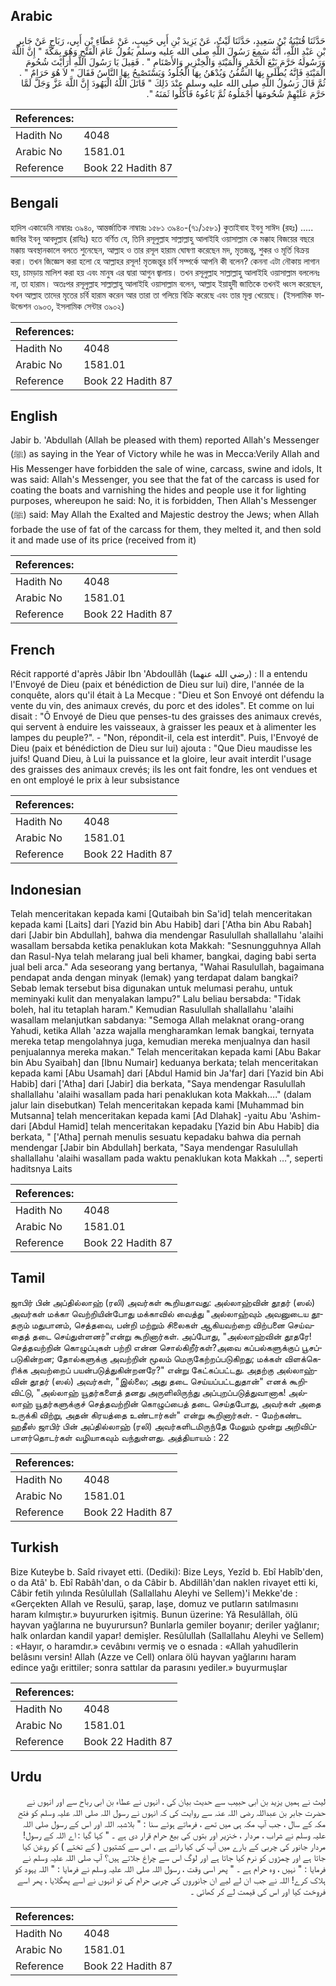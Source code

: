 ## Arabic


<div dir="rtl" lang="ar" style={{fontSize:'larger',backgroundColor:'#f8f9fa',padding:20}}>
حَدَّثَنَا قُتَيْبَةُ بْنُ سَعِيدٍ، حَدَّثَنَا لَيْثٌ، عَنْ يَزِيدَ بْنِ أَبِي حَبِيبٍ، عَنْ عَطَاءِ بْنِ أَبِي، رَبَاحٍ عَنْ جَابِرِ بْنِ عَبْدِ اللَّهِ، أَنَّهُ سَمِعَ رَسُولَ اللَّهِ صلى الله عليه وسلم يَقُولُ عَامَ الْفَتْحِ وَهُوَ بِمَكَّةَ ‏"‏ إِنَّ اللَّهَ وَرَسُولَهُ حَرَّمَ بَيْعَ الْخَمْرِ وَالْمَيْتَةِ وَالْخِنْزِيرِ وَالأَصْنَامِ ‏"‏ ‏.‏ فَقِيلَ يَا رَسُولَ اللَّهِ أَرَأَيْتَ شُحُومَ الْمَيْتَةِ فَإِنَّهُ يُطْلَى بِهَا السُّفُنُ وَيُدْهَنُ بِهَا الْجُلُودُ وَيَسْتَصْبِحُ بِهَا النَّاسُ فَقَالَ ‏"‏ لاَ هُوَ حَرَامٌ ‏"‏ ‏.‏ ثُمَّ قَالَ رَسُولُ اللَّهِ صلى الله عليه وسلم عِنْدَ ذَلِكَ ‏"‏ قَاتَلَ اللَّهُ الْيَهُودَ إِنَّ اللَّهَ عَزَّ وَجَلَّ لَمَّا حَرَّمَ عَلَيْهِمْ شُحُومَهَا أَجْمَلُوهُ ثُمَّ بَاعُوهُ فَأَكَلُوا ثَمَنَهُ ‏"‏‏.‏
</div>
<div style={{backgroundColor:'#f8f9fa',padding:20, marginBottom: 10}}><table> <thead> <tr> <th>References:</th> <th></th> </tr> </thead> <tbody><tr><td>Hadith No</td><td>4048</td></tr><tr><td>Arabic No</td><td>1581.01</td></tr><tr><td>Reference</td><td>Book 22 Hadith 87</td></tr></tbody></table></div>

## Bengali


<div dir="ltr" lang="bn" style={{fontSize:'larger',backgroundColor:'#f8f9fa',padding:20}}>
হাদিস একাডেমি নাম্বারঃ ৩৯৪০, আন্তর্জাতিক নাম্বারঃ ১৫৮১ ৩৯৪০-(৭১/১৫৮১) কুতাইবাহ ইবনু সাঈদ (রহঃ) ..... জাবির ইবনু আবদুল্লাহ (রাযিঃ) হতে বর্ণিত যে, তিনি রসূলুল্লাহ সাল্লাল্লাহু আলাইহি ওয়াসাল্লাম কে মক্কাহ বিজয়ের বছরে মক্কায় অবস্থানকালে বলতে শুনেছেন, আল্লাহ ও তার রসূল হারাম ঘোষণা করেছেন মদ, মৃতজন্তু, শুকর ও মূর্তি বিক্রয় করা। তখন জিজ্ঞেস করা হলো হে আল্লাহর রসূল! মৃতজন্তুর চর্বি সম্পর্কে আপনি কী বলেন? কেননা এটা নৌকায় লাগান হয়, চামড়ায় মালিশ করা হয় এবং মানুষ এর দ্বারা আগুন জ্বালায়। তখন রসূলুল্লাহ সাল্লাল্লাহু আলাইহি ওয়াসাল্লাম বললেনঃ না, তা হারাম। অতঃপর রসূলুল্লাহ সাল্লাল্লাহু আলাইহি ওয়াসাল্লাম বলেন, আল্লাহ ইয়াহুদী জাতিকে তখনই ধ্বংস করেছেন, যখন আল্লাহ তাদের মৃতের চর্বি হারাম করেন আর তারা তা গলিয়ে বিক্রি করেছে এবং তার মূল্য খেয়েছে। (ইসলামিক ফাউন্ডেশন ৩৯০৩, ইসলামিক সেন্টার ৩৯০২)
</div>
<div style={{backgroundColor:'#f8f9fa',padding:20, marginBottom: 10}}><table> <thead> <tr> <th>References:</th> <th></th> </tr> </thead> <tbody><tr><td>Hadith No</td><td>4048</td></tr><tr><td>Arabic No</td><td>1581.01</td></tr><tr><td>Reference</td><td>Book 22 Hadith 87</td></tr></tbody></table></div>

## English


<div dir="ltr" lang="en" style={{fontSize:'larger',backgroundColor:'#f8f9fa',padding:20}}>
Jabir b. 'Abdullah (Allah be pleased with them) reported Allah's Messenger (ﷺ) as saying in the Year of Victory while he was in Mecca:Verily Allah and His Messenger have forbidden the sale of wine, carcass, swine and idols, It was said: Allah's Messenger, you see that the fat of the carcass is used for coating the boats and varnishing the hides and people use it for lighting purposes, whereupon he said: No, it is forbidden, Then Allah's Messenger (ﷺ) said: May Allah the Exalted and Majestic destroy the Jews; when Allah forbade the use of fat of the carcass for them, they melted it, and then sold it and made use of its price (received from it)
</div>
<div style={{backgroundColor:'#f8f9fa',padding:20, marginBottom: 10}}><table> <thead> <tr> <th>References:</th> <th></th> </tr> </thead> <tbody><tr><td>Hadith No</td><td>4048</td></tr><tr><td>Arabic No</td><td>1581.01</td></tr><tr><td>Reference</td><td>Book 22 Hadith 87</td></tr></tbody></table></div>

## French


<div dir="ltr" lang="fr" style={{fontSize:'larger',backgroundColor:'#f8f9fa',padding:20}}>
Récit rapporté d'après Jâbir Ibn 'Abdoullâh (رضي الله عنهما) : Il a entendu l'Envoyé de Dieu (paix et bénédiction de Dieu sur lui) dire, l'année de la conquête, alors qu'il était à La Mecque : "Dieu et Son Envoyé ont défendu la vente du vin, des animaux crevés, du porc et des idoles". Et comme on lui disait : "Ô Envoyé de Dieu que penses-tu des graisses des animaux crevés, qui servent à enduire les vaisseaux, à graisser les peaux et à alimenter les lampes du peuple?". - "Non, répondit-il, cela est interdit". Puis, l'Envoyé de Dieu (paix et bénédiction de Dieu sur lui) ajouta : "Que Dieu maudisse les juifs! Quand Dieu, à Lui la puissance et la gloire, leur avait interdit l'usage des graisses des animaux crevés; ils les ont fait fondre, les ont vendues et en ont employé le prix à leur subsistance
</div>
<div style={{backgroundColor:'#f8f9fa',padding:20, marginBottom: 10}}><table> <thead> <tr> <th>References:</th> <th></th> </tr> </thead> <tbody><tr><td>Hadith No</td><td>4048</td></tr><tr><td>Arabic No</td><td>1581.01</td></tr><tr><td>Reference</td><td>Book 22 Hadith 87</td></tr></tbody></table></div>

## Indonesian


<div dir="ltr" lang="id" style={{fontSize:'larger',backgroundColor:'#f8f9fa',padding:20}}>
Telah menceritakan kepada kami [Qutaibah bin Sa'id] telah menceritakan kepada kami [Laits] dari [Yazid bin Abu Habib] dari ['Atha bin Abu Rabah] dari [Jabir bin Abdullah], bahwa dia mendengar Rasulullah shallallahu 'alaihi wasallam bersabda ketika penaklukan kota Makkah: "Sesnungguhnya Allah dan Rasul-Nya telah melarang jual beli khamer, bangkai, daging babi serta jual beli arca." Ada seseorang yang bertanya, "Wahai Rasulullah, bagaimana pendapat anda dengan minyak (lemak) yang terdapat dalam bangkai? Sebab lemak tersebut bisa digunakan untuk melumasi perahu, untuk meminyaki kulit dan menyalakan lampu?" Lalu beliau bersabda: "Tidak boleh, hal itu tetaplah haram." Kemudian Rasulullah shallallahu 'alaihi wasallam melanjutkan sabdanya: "Semoga Allah melaknat orang-orang Yahudi, ketika Allah 'azza wajalla mengharamkan lemak bangkai, ternyata mereka tetap mengolahnya juga, kemudian mereka menjualnya dan hasil penjualannya mereka makan." Telah menceritakan kepada kami [Abu Bakar bin Abu Syaibah] dan [Ibnu Numair] keduanya berkata; telah menceritakan kepada kami [Abu Usamah] dari [Abdul Hamid bin Ja'far] dari [Yazid bin Abi Habib] dari ['Atha] dari [Jabir] dia berkata, "Saya mendengar Rasulullah shallallahu 'alaihi wasallam pada hari penaklukan kota Makkah…." (dalam jalur lain disebutkan) Telah menceritakan kepada kami [Muhammad bin Mutsanna] telah menceritakan kepada kami [Ad Dlahak] -yaitu Abu 'Ashim- dari [Abdul Hamid] telah menceritakan kepadaku [Yazid bin Abu Habib] dia berkata, " ['Atha] pernah menulis sesuatu kepadaku bahwa dia pernah mendengar [Jabir bin Abdullah] berkata, "Saya mendengar Rasulullah shallallahu 'alaihi wasallam pada waktu penaklukan kota Makkah …", seperti haditsnya Laits
</div>
<div style={{backgroundColor:'#f8f9fa',padding:20, marginBottom: 10}}><table> <thead> <tr> <th>References:</th> <th></th> </tr> </thead> <tbody><tr><td>Hadith No</td><td>4048</td></tr><tr><td>Arabic No</td><td>1581.01</td></tr><tr><td>Reference</td><td>Book 22 Hadith 87</td></tr></tbody></table></div>

## Tamil


<div dir="ltr" lang="ta" style={{fontSize:'larger',backgroundColor:'#f8f9fa',padding:20}}>
ஜாபிர் பின் அப்தில்லாஹ் (ரலி) அவர்கள் கூறியதாவது: அல்லாஹ்வின் தூதர் (ஸல்) அவர்கள் மக்கா வெற்றியின்போது மக்காவில் வைத்து "அல்லாஹ்வும் அவனுடைய தூதரும் மதுபானம், செத்தவை, பன்றி மற்றும் சிலைகள் ஆகியவற்றை விற்பனை செய்வதைத் தடை செய்துள்ளனர்"என்று கூறினார்கள். அப்போது, "அல்லாஹ்வின் தூதரே! செத்தவற்றின் கொழுப்புகள் பற்றி என்ன சொல்கிறீர்கள்?அவை கப்பல்களுக்குப் பூசப்படுகின்றன; தோல்களுக்கு அவற்றின் மூலம் மெருகேற்றப்படுகிறது; மக்கள் விளக்கெரிக்க அவற்றைப் பயன்படுத்துகின்றனரே?" என்று கேட்கப்பட்டது. அதற்கு அல்லாஹ்வின் தூதர் (ஸல்) அவர்கள், "இல்லை; அது தடை செய்யப்பட்டதுதான்" எனக் கூறிவிட்டு, "அல்லாஹ் யூதர்களைத் தனது அருளிலிருந்து அப்புறப்படுத்துவானாக! அல்லாஹ் யூதர்களுக்குச் செத்தவற்றின் கொழுப்பைத் தடை செய்தபோது, அவர்கள் அதை உருக்கி விற்று, அதன் கிரயத்தை உண்டார்கள்" என்று கூறினார்கள். - மேற்கண்ட ஹதீஸ் ஜாபிர் பின் அப்தில்லாஹ் (ரலி) அவர்களிடமிருந்தே மேலும் மூன்று அறிவிப்பாளர்தொடர்கள் வழியாகவும் வந்துள்ளது. அத்தியாயம் : 22
</div>
<div style={{backgroundColor:'#f8f9fa',padding:20, marginBottom: 10}}><table> <thead> <tr> <th>References:</th> <th></th> </tr> </thead> <tbody><tr><td>Hadith No</td><td>4048</td></tr><tr><td>Arabic No</td><td>1581.01</td></tr><tr><td>Reference</td><td>Book 22 Hadith 87</td></tr></tbody></table></div>

## Turkish


<div dir="ltr" lang="tr" style={{fontSize:'larger',backgroundColor:'#f8f9fa',padding:20}}>
Bize Kuteybe b. Saîd rivayet etti. (Dediki): Bize Leys, Yezîd b. Ebî Habîb'den, o da Atâ' b. Ebî Rabâh'dan, o da Câbir b. Abdillâh'dan naklen rivayet etti ki, Câbir fetih yılında Resûlullah (Sallallahu Aleyhi ve Sellem)'i Mekke'de : «Gerçekten Allah ve Resulü, şarap, laşe, domuz ve putların satılmasını haram kılmıştır.» buyururken işitmiş. Bunun üzerine: Yâ Resulâllah, ölü hayvan yağlarına ne buyurursun? Bunlarla gemiler boyanır; deriler yağlanır; halk onlardan kandil yapar! demişler. Resûlullah (Sallallahu Aleyhi ve Sellem) : «Hayır, o haramdır.» cevâbını vermiş ve o esnada : «Allah yahudîlerin belâsını versin! Allah (Azze ve Cell) onlara ölü hayvan yağlarını haram edince yağı erittiler; sonra sattılar da parasını yediler.» buyurmuşlar
</div>
<div style={{backgroundColor:'#f8f9fa',padding:20, marginBottom: 10}}><table> <thead> <tr> <th>References:</th> <th></th> </tr> </thead> <tbody><tr><td>Hadith No</td><td>4048</td></tr><tr><td>Arabic No</td><td>1581.01</td></tr><tr><td>Reference</td><td>Book 22 Hadith 87</td></tr></tbody></table></div>

## Urdu


<div dir="rtl" lang="ur" style={{fontSize:'larger',backgroundColor:'#f8f9fa',padding:20}}>
لیث نے ہمیں یزید بن ابی حبیب سے حدیث بیان کی ، انہوں نے عطاء بن ابی رباح سے اور انہوں نے حضرت جابر بن عبداللہ رضی اللہ عنہ سے روایت کی کہ انہوں نے رسول اللہ صلی اللہ علیہ وسلم کو فتح مکہ کے سال ، جب آپ مکہ ہی میں تھے ، فرماتے ہوئے سنا : " بلاشبہ اللہ اور اس کے رسول صلی اللہ علیہ وسلم نے شراب ، مردار ، خنزیر اور بتوں کی بیع حرام قرار دی ہے ۔ " کہا گیا : اے اللہ کے رسول! مردار جانور کی چربی کے بارے میں آپ کی کیا رائے ہے ، اس سے کشتیوں ( کے تختے ) کو روغن کیا جاتا ہے اور چمڑوں کو نرم کیا جاتا ہے اور لوگ اس سے چراغ جلاتے ہیں؟ آپ صلی اللہ علیہ وسلم نے فرمایا : " نہیں ، وہ حرام ہے ۔ " پھر اسی وقت ، رسول اللہ صلی اللہ علیہ وسلم نے فرمایا : " اللہ یہود کو ہلاک کرے! اللہ نے جب ان لے لیے ان جانوروں کی چربی حرام کی تو انہوں نے اسے پھگلایا ، پھر اسے فروخت کیا اور اس کی قیمت لے کر کھائی ۔
</div>
<div style={{backgroundColor:'#f8f9fa',padding:20, marginBottom: 10}}><table> <thead> <tr> <th>References:</th> <th></th> </tr> </thead> <tbody><tr><td>Hadith No</td><td>4048</td></tr><tr><td>Arabic No</td><td>1581.01</td></tr><tr><td>Reference</td><td>Book 22 Hadith 87</td></tr></tbody></table></div>